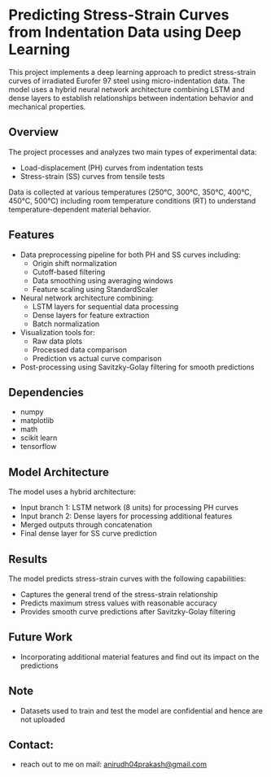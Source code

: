 # Predicting Stress-Strain Curves from Indentation Data using Deep Learning

This project implements a deep learning approach to predict stress-strain curves of irradiated Eurofer 97 steel using micro-indentation data. The model uses a hybrid neural network architecture combining LSTM and dense layers to establish relationships between indentation behavior and mechanical properties.

## Overview

The project processes and analyzes two main types of experimental data:
- Load-displacement (PH) curves from indentation tests
- Stress-strain (SS) curves from tensile tests

Data is collected at various temperatures (250°C, 300°C, 350°C, 400°C, 450°C, 500°C) including room temperature conditions (RT) to understand temperature-dependent material behavior.

## Features

- Data preprocessing pipeline for both PH and SS curves including:
  - Origin shift normalization
  - Cutoff-based filtering
  - Data smoothing using averaging windows
  - Feature scaling using StandardScaler
- Neural network architecture combining:
  - LSTM layers for sequential data processing
  - Dense layers for feature extraction
  - Batch normalization
- Visualization tools for:
  - Raw data plots
  - Processed data comparison
  - Prediction vs actual curve comparison
- Post-processing using Savitzky-Golay filtering for smooth predictions

## Dependencies
- numpy
- matplotlib
- math
- scikit learn
- tensorflow

## Model Architecture

The model uses a hybrid architecture:
- Input branch 1: LSTM network (8 units) for processing PH curves
- Input branch 2: Dense layers for processing additional features
- Merged outputs through concatenation
- Final dense layer for SS curve prediction

## Results

The model predicts stress-strain curves with the following capabilities:

- Captures the general trend of the stress-strain relationship
- Predicts maximum stress values with reasonable accuracy
- Provides smooth curve predictions after Savitzky-Golay filtering

## Future Work
- Incorporating additional material features and find out its impact on the predictions

## Note
- Datasets used to train and test the model are confidential and hence are not uploaded

## Contact:
- reach out to me on mail: anirudh04prakash@gmail.com
